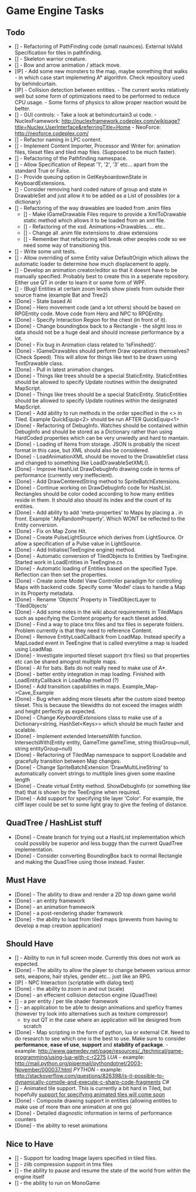 Game Engine Tasks
=================

Todo
----

- [] - Refactoring of PathFinding code (small nauinces). External IsValid Specification for tiles in pathfinding.
- [] - Skeleton warrior creature.
- [] - Bow and arrow animation / attack move.
- [IP] - Add some new monsters to the map, maybe something that walks - in which case start implemeting A* algorithm. Check repository used by behindcurtain.
- [IP] - Collision detection between entities.
		 - The current works relatively well but some form of optimizations need to be performed to reduce CPU usage.
		 - Some forms of physics to allow proper reaction would be better.
- [] - GUI controls:
		- Take a look at behindcurtain3 ui code.
		- NuclexFramework: http://nuclexframework.codeplex.com/wikipage?title=Nuclex.UserInterface&referringTitle=Home
		- NeoForce: http://neoforce.codeplex.com/
- [] - Refactor naming in LPC content.
- [] - Implement Content Importer, Processor and Writer for: animation files, tileset files and tiled map files. (Supposed to be much faster).
- [] - Refactoring of the Pathfinding namespace.
- [] - Allow Specification of Repeat '1', '2', '3' etc... apart from the standard True or False.
- [] - Provide queuing option in GetKeyboardownState in KeyboardExtensions.
- [] - Consider removing hard coded nature of group and state in DrawableSet and just allow it to be added as a List of possibles (or a dictionary)
- [] - Refactoring of the way drawables are loaded from .anim files
	- [] - Make IGameDrawable Files require to provide a XmlToDrawable static method which allows it to be loaded from an xml file.
	- [] - Refactoring of the xsd. Animations->Drawables. <DrawableInstance><Animation>...</Animation></DrawableInstance> etc..
	- [] - Change all .anim file extensions to .draw extensions
	- [] - Remember that refactoring will break other peoples code so we need some way of transitioning this.
- [] - Write some unit tests.
- [] - Allow overriding of some Entity value DefaultOrigin which allows the automatic loader to determine how much displacement to apply.
- [] - Develop an animation creator/editor so that it doesnt have to be manually specified. Probably best to create this in a seperate repository. Either use QT in order to learn it or some form of WPF.
- [] - (Bug) Entities at certain zoom levels show pixels from outside their source frame (example Bat and Tree2)
- [Done] - State based AI
- [Done] - Hero movement code (and a lot others) should be based on RPGEntity code. Move code from Hero and NPC to RPGEntity.
- [Done] - Specify Interaction Region for the chest (in front of it).
- [Done] - Change boundingbox back to a Rectangle - the slight loss in data should not be a huge deal and should increase performance by a lot.
- [Done] - Fix bug in Animation class related to 'IsFinshed()'.
- [Done] - IGameDrawables should perform Draw operations themselves? (Check Speed). This will allow for things like text to be drawn using TextDrawable class.
- [Done] - Pull in latest animation changes.
- [Done] - Things like trees should be a special StaticEntity. StaticEntities should be allowed to specify Update routines within the designated MapScript.
- [Done] - Things like trees should be a special StaticEntity. StaticEntities should be allowed to specify Update routines within the designated MapScript.
- [Done] - Add ability to run methods in the order specified in the <> in Tiled. Example QuickEquip<2> should be run AFTER QuickEquip<1>
- [Done] - Refactoring of DebugInfo. Watches should be contained within DebugInfo and should be stored as a Dictionary rather than using HardCoded properties which can be very unwiedly and hard to mantain.
- [Done] - Loading of Items from storage. JSON is probably the nicest format in this case, but XML should also be considered.
- [Done] - LoadAnimationXML should be moved to the DrawableSet class and changed to something like LoadDrawableSetXML().
- [Done] - Improve HashList DrawDebugInfo drawing code in terms of performance (currently very ineffecient).
- [Done] - Add DrawCenteredString method to SpriteBatchExtensions.
- [Done] - Continue working on DrawDebugInfo code for HashList. Rectangles should be color coded according to how many entities reside in them. It should also should its index and the count of its entities.
- [Done] - Add ability to add 'meta-properties' to Maps by placing a . in front. Example '.MyRandomProperty'. Which WONT be reflected to the Entity conversion.
- [Done] - Fix on Map Zone Hit.
- [Done] - Create PulseLightSource which derives from LightSource. Or allow a specification of a Pulse value in LightSource.
- [Done] - Add Initialise(TeeEngine engine) method.
- [Done] - Automatic conversion of TiledObjects to Entities by TeeEngine. Started work in LoadEntities in TeeEngine.cs
- [Done] - Automatic loading of Entities based on the specified Type. Reflection can then set the properties.
- [Done] - Create some Model View Controller paradigm for controlling Maps with backend code. Specify some 'Model' class to handle a Map in its Property metadata.
- [Done] - Rename 'Objects' Property in TiledObjectLayer to 'TiledObjects'
- [Done] - Add some notes in the wiki about requirements in TiledMaps such as specifying the Content property for each tileset added.
- [Done] - Find a way to place tmx files and tsx files in seperate folders. Problem currently is that they need to reference Content.
- [Done] - Remove EntityLoadCallback from LoadMap. Instead specify a MapLoaded event in TeeEngine that is called everytime a map is loaded using LoadMap.
- [Done] - Investigate imported tileset support (trx files) so that properties etc can be shared amognst multiple maps.
- [Done] - AI for bats. Bats do not really need to make use of A*.
- [Done] - better entity integration in map loading. Finished with LoadEntityCallback in LoadMap method (?)
- [Done] - Add transition capabilities in maps. Example_Map->Cave_Example
- [Done] - Bug when adding more tilesets after the custom sized treetop tileset. This is because the tilewidths do not exceed the images width and height perfectly as expected.
- [Done] - Change *KeyboardExtensions* class to make use of a Dictionary&lt;string, HashSet&lt;Keys&gt;&gt; which should be much faster and scalable.
- [Done] - Implement extended IntersetsWith function. IntersectsWith(Entity entity, GameTime gameTime, string thisGroup=null, string entityGroup=null)
- [Done] - Refactoring of TiledMap namespace to support ILoadable and gracefully transition between Map changes.
- [Done] - Change SpriteBatchExtension 'DrawMultiLineString' to automatically convert strings to mutltiple lines given some maxline length
- [Done] - Create virtual Entity method. ShowDebugInfo (or something like that) that is shown by the TeeEngine when required.
- [Done] - Add support for specifying tile layer 'Color'. For example, the cliff layer could be set to some light gray to give the feeling of distance.

QuadTree / HashList stuff
------------------------

- [Done] - Create branch for trying out a HashList implementation which could possibly be superior and less buggy than the current QuadTree implementation.
- [Done] - Consider converting BoundingBox back to normal Rectangle and making the QuadTree using those instead. Faster.


Must Have
---------

- [Done] - The ability to draw and render a 2D top down game world
- [Done] - an entity framework
- [Done] - an animation framework
- [Done] - a post-rendering shader framework
- [Done] - the ability to load from tiled maps (prevents from having to develop a map creation application)

Should Have
-----------
- [] - Ability to run in full screen mode. Currently this does not work as expected.
- [Done] - The ability to allow the player to change between various armor sets, weapons, hair styles, gender etc... just like an RPG.
- [IP] - NPC Interaction (scriptable with dialog text)
- [Done] - the ability to zoom in and out (scale)
- [Done] - an effecient collision detection engine (QuadTree)
- [] - a per entity / per tile shader framework
- [] - an application to be able to design animations and speficy frames (however try look into alternatives such as texture compressor)
  - try out QT in the case where an application will be designed from scratch
- [Done] - Map scripting in the form of python, lua or external C#. Need to do research to see which one is the best to use. Make sure to consider **performance**, **ease of use**, **support** and **stability of package**.
       - example: http://www.gamedev.net/page/resources/_/technical/game-programming/using-lua-with-c-r2275 *LUA*
       - example: http://mail.python.org/pipermail/pythondotnet/2003-November/000037.html *PYTHON*
       - example: http://stackoverflow.com/questions/826398/is-it-possible-to-dynamically-compile-and-execute-c-sharp-code-fragments *C#*
- [] - Animated tile support. This is currently a bit hard in Tiled, but hopefully [support for specifying animated tiles will come soon](https://github.com/bjorn/tiled/issues/57#issuecomment-16699982)
- [Done] - Composite drawing support in entities (allowing entities to make use of more than one animation at one go)
- [Done] - Detailed diagnostic information in terms of performance counters
- [Done] - the ability to reset animations

Nice to Have
------------

- [] - Support for loading Image layers specified in tiled files.
- [] - zlib compression support in tmx files
- [] - the ability to pause and resume the state of the world from within the engine itself
- [] - the ability to run on MonoGame
